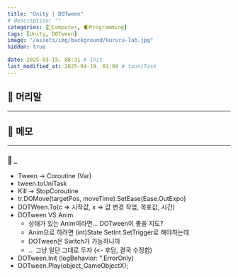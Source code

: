 ```yaml
---
title: "Unity | DOTween"
# description: ""
categories: [💫Computer, 🌒Programming]
tags: [Unity, DOTween]
image: "/assets/img/background/kururu-lab.jpg"
hidden: true

date: 2025-03-15. 08:31 # Init
last_modified_at: 2025-04-19. 01:08 # toUniTask
---
```


## 💫 머리말

---

## 💫 메모

---

### 🫧 _

- Tween -> Coroutine (Var)
- tween.toUniTask
- Kill -> StopCoroutine
- tr.DOMove(targetPos, moveTime).SetEase(Ease.OutExpo)
- DOTWeen.To(c => 시작값, x => 값 변경 작업, 목표값, 시간)
- DOTween VS Anim
  - 상태가 있는 Anim이라면... DOTween이 좋을 지도?
  - Anim으로 하려면 (int)State SetInt SetTrigger로 해야하는데
  - DOTween은 Switch가 가능하니까
  - ... 그냥 일단 그대로 두자 (<- 후담, 결국 수정함)
- DOTween.Init (logBehavior: ".ErrorOnly)
- DOTween.Play(object_GameObjectX);
